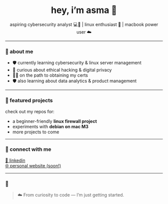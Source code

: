 <h1 align="center">hey, i’m asma 🌷</h1>
<p align="center">aspiring cybersecurity analyst 💻🔐 | linux enthusiast 🐧 | macbook power user ☁️</p>

---

### 💫 about me

- 🛡️ currently learning cybersecurity & linux server management  
- 🧠 curious about ethical hacking & digital privacy
- 👩‍💻 on the path to obtaining my certs
- 🛡️ also learning about data analytics & product management

---

### 📁 featured projects

check out my repos for:
- a beginner-friendly **linux firewall project**  
- experiments with **debian on mac M3**  
- more projects to come  

---

### 🧷 connect with me

[💌 linkedin](https://www.linkedin.com/in/asmamanzoor1/)  
[🌐 personal website (soon!)](https://yourlink.com)  

---

### 🌙 

> ☁️ From curiosity to code — I’m just getting started.
